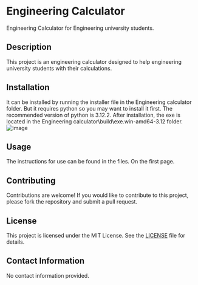 # Engineering Calculator

Engineering Calculator for Engineering university students.

## Description

This project is an engineering calculator designed to help engineering university students with their calculations.

## Installation

It can be installed by running the installer file in the Engineering calculator folder. 
But it requires python so you may want to install it first. The recommended version of python is 3.12.2.
After installation, the exe is located in the Engineering calculator\build\exe.win-amd64-3.12 folder.
![image](https://github.com/user-attachments/assets/6b3b23ed-f4db-4e8a-974a-80a54f4f5c39)


## Usage

The instructions for use can be found in the files. On the first page.

## Contributing

Contributions are welcome! If you would like to contribute to this project, please fork the repository and submit a pull request.

## License

This project is licensed under the MIT License. See the [LICENSE](LICENSE) file for details.

## Contact Information

No contact information provided.
